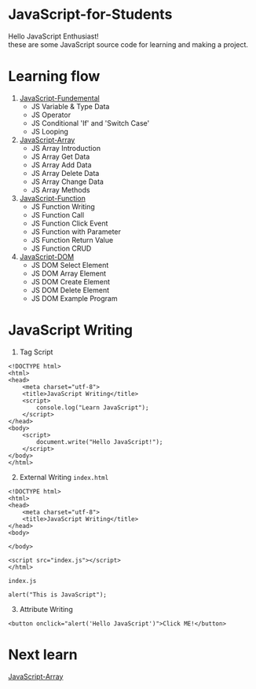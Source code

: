 # JavaScript-for-Students

Hello JavaScript Enthusiast!<br>
these are some JavaScript source code for learning and making a project.

# Learning flow

<ol type="1">
        <li><a
                href="https://github.com/adprm/JavaScript-for-Students/tree/JavaScript-Fundamentals">JavaScript-Fundemental</a><ul>
                <li>JS Variable & Type Data</li>
                <li>JS Operator</li>
                <li>JS Conditional 'If' and 'Switch Case'</li>
                <li>JS Looping</li>
            </ul>
        </li>
        <li>
            <a href="https://github.com/adprm/JavaScript-for-Students/tree/JavaScript-Array">JavaScript-Array</a>
                 <ul>
                <li>JS Array Introduction</li>
                <li>JS Array Get Data</li>
                <li>JS Array Add Data</li>
                <li>JS Array Delete Data</li>
                <li>JS Array Change Data</li>
                <li>JS Array Methods</li>
            </ul>
        </li>
        <li>
            <a href="https://github.com/adprm/JavaScript-for-Students/tree/JavaScript-Function">JavaScript-Function</a>
                <ul>
                <li>JS Function Writing</li>
                <li>JS Function Call</li>
                <li>JS Function Click Event</li>
                <li>JS Function with Parameter</li>
                <li>JS Function Return Value</li>
                <li>JS Function CRUD</li>
            </ul>
        </li>
        <li>
            <a href="https://github.com/adprm/JavaScript-for-Students/tree/JavaScript-DOM">JavaScript-DOM</a>
                <ul>
                <li>JS DOM Select Element</li>
                <li>JS DOM Array Element</li>
                <li>JS DOM Create Element</li>
                <li>JS DOM Delete Element</li>
                <li>JS DOM Example Program</li>
            </ul>
        </li>
    </ol>

# JavaScript Writing

1. Tag Script

```
<!DOCTYPE html>
<html>
<head>
    <meta charset="utf-8">
    <title>JavaScript Writing</title>
    <script>
        console.log("Learn JavaScript");
    </script>
</head>
<body>
    <script>
        document.write("Hello JavaScript!");
    </script>
</body>
</html>
```

2. External Writing
   `index.html`

```
<!DOCTYPE html>
<html>
<head>
    <meta charset="utf-8">
    <title>JavaScript Writing</title>
</head>
<body>

</body>

<script src="index.js"></script>
</html>
```

`index.js`

```
alert("This is JavaScript");
```

3. Attribute Writing

`<button onclick="alert('Hello JavaScript')">Click ME!</button>`

# Next learn
<a href="https://github.com/adprm/JavaScript-for-Students/tree/JavaScript-Array">JavaScript-Array</a>
